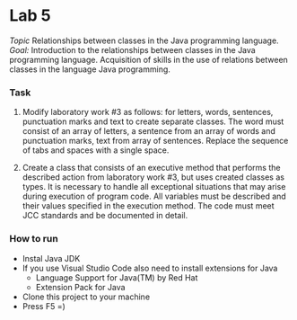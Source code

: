 # Lab 5

_Topic_
Relationships between classes in the Java programming language.
_Goal:_
Introduction to the relationships between classes in the Java programming language.
Acquisition of skills in the use of relations between classes in the language
Java programming.

### Task

1. Modify laboratory work #3 as follows: for letters, words,
   sentences, punctuation marks and text to create separate classes. The word must
   consist of an array of letters, a sentence from an array of words and punctuation marks, text from
   array of sentences. Replace the sequence of tabs and spaces with a single space.

2. Create a class that consists of an executive method that performs the described
   action from laboratory work #3, but uses created classes as types.
   It is necessary to handle all exceptional situations that may arise during
   execution of program code. All variables must be described and their values
   specified in the execution method. The code must meet JCC standards and be
   documented in detail.

### How to run

- Instal Java JDK
- If you use Visual Studio Code also need to install extensions for Java
  - Language Support for Java(TM) by Red Hat
  - Extension Pack for Java
- Clone this project to your machine
- Press F5 =)
